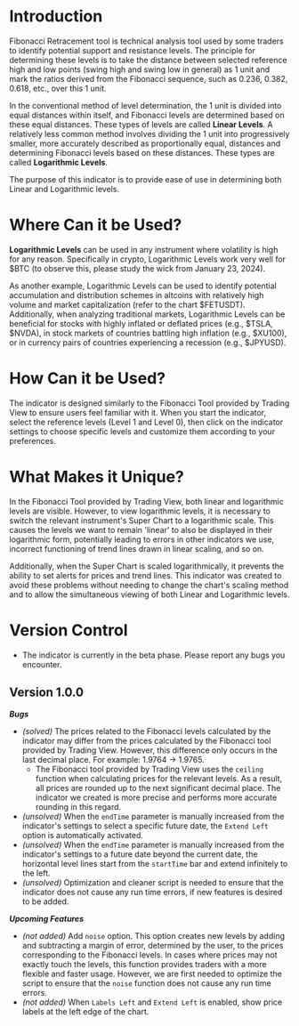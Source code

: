 # Introduction

Fibonacci Retracement tool is technical analysis tool used by some traders to identify potential support and resistance levels. The principle for determining these levels is to take the distance between selected reference high and low points (swing high and swing low in general) as 1 unit and mark the ratios derived from the Fibonacci sequence, such as 0.236, 0.382, 0.618, etc., over this 1 unit.

In the conventional method of level determination, the 1 unit is divided into equal distances within itself, and Fibonacci levels are determined based on these equal distances. These types of levels are called **Linear Levels**. A relatively less common method involves dividing the 1 unit into progressively smaller, more accurately described as proportionally equal, distances and determining Fibonacci levels based on these distances. These types are called **Logarithmic Levels**. 

The purpose of this indicator is to provide ease of use in determining both Linear and Logarithmic levels.

# Where Can it be Used?

**Logarithmic Levels** can be used in any instrument where volatility is high for any reason. Specifically in crypto, Logarithmic Levels work very well for $BTC (to observe this, please study the wick from January 23, 2024). 

As another example, Logarithmic Levels can be used to identify potential accumulation and distribution schemes in altcoins with relatively high volume and market capitalization (refer to the chart $FETUSDT). Additionally, when analyzing traditional markets, Logarithmic Levels can be beneficial for stocks with highly inflated or deflated prices (e.g., $TSLA, $NVDA), in stock markets of countries battling high inflation (e.g., $XU100), or in currency pairs of countries experiencing a recession (e.g., $JPYUSD).

# How Can it be Used?

The indicator is designed similarly to the Fibonacci Tool provided by Trading View to ensure users feel familiar with it. When you start the indicator, select the reference levels (Level 1 and Level 0), then click on the indicator settings to choose specific levels and customize them according to your preferences.

# What Makes it Unique?

In the Fibonacci Tool provided by Trading View, both linear and logarithmic levels are visible. However, to view logarithmic levels, it is necessary to switch the relevant instrument's Super Chart to a logarithmic scale. This causes the levels we want to remain 'linear' to also be displayed in their logarithmic form, potentially leading to errors in other indicators we use, incorrect functioning of trend lines drawn in linear scaling, and so on. 

Additionally, when the Super Chart is scaled logarithmically, it prevents the ability to set alerts for prices and trend lines. This indicator was created to avoid these problems without needing to change the chart's scaling method and to allow the simultaneous viewing of both Linear and Logarithmic levels.


# Version Control

- The indicator is currently in the beta phase. Please report any bugs you encounter.

## Version 1.0.0

***Bugs***

- _(solved)_ The prices related to the Fibonacci levels calculated by the indicator may differ from the prices calculated by the Fibonacci tool provided by Trading View. However, this difference only occurs in the last decimal place. For example: 1.9764 -> 1.9765.
    - The Fibonacci tool provided by Trading View uses the `ceiling` function when calculating prices for the relevant levels. As a result, all prices are rounded up to the next significant decimal place. The indicator we created is more precise and performs more accurate rounding in this regard.
- _(unsolved)_ When the `endTime` parameter is manually increased from the indicator's settings to select a specific future date, the `Extend Left` option is automatically activated.
- _(unsolved)_ When the `endTime` parameter is manually increased from the indicator's settings to a future date beyond the current date, the horizontal level lines start from the `startTime` bar and extend infinitely to the left.
- _(unsolved)_ Optimization and cleaner script is needed to ensure that the indicator does not cause any run time errors, if new features is desired to be added. 


***Upcoming Features***

- _(not added)_ Add `noise` option. This option creates new levels by adding and subtracting a margin of error, determined by the user, to the prices corresponding to the Fibonacci levels. In cases where prices may not exactly touch the levels, this function provides traders with a more flexible and faster usage. However, we are first needed to optimize the script to ensure that the `noise` function does not cause any run time errors.
- _(not added)_ When `Labels Left` and `Extend Left` is enabled, show price labels at the left edge of the chart.
